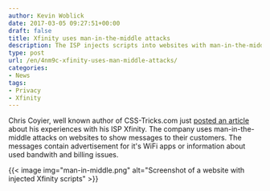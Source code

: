 ```yaml
---
author: Kevin Woblick
date: 2017-03-05 09:27:51+00:00
draft: false
title: Xfinity uses man-in-the-middle attacks
description: The ISP injects scripts into websites with man-in-the-middle attacks to show messages to their customers.
type: post
url: /en/4nm9c-xfinity-uses-man-middle-attacks/
categories:
- News
tags:
- Privacy
- Xfinity
---
```


Chris Coyier, well known author of CSS-Tricks.com just [posted an article](https://css-tricks.com/just-another-https-nudge/) about his experiences with his ISP Xfinity. The company uses man-in-the-middle attacks on websites to show messages to their customers. The messages contain advertisement for it's WiFi apps or information about used bandwith and billing issues.

{{< image img="man-in-middle.png" alt="Screenshot of a website with injected Xfinity scripts" >}}
